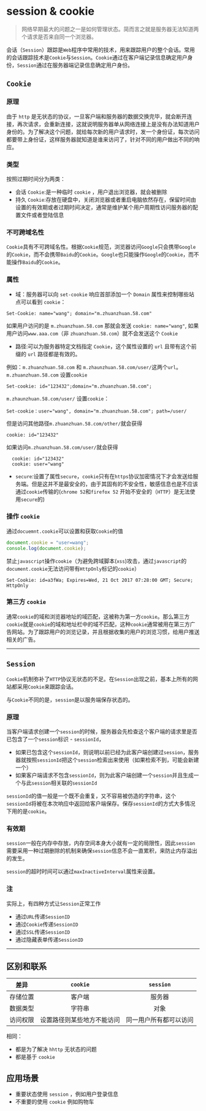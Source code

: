 # session & cookie

> 网络早期最大的问题之一是如何管理状态。简而言之就是服务器无法知道两个请求是否来自同一个浏览器。

会话（`Session`）跟踪是`Web`程序中常用的技术，用来跟踪用户的整个会话。常用的会话跟踪技术是`Cookie`与`Session`。`Cookie`通过在客户端记录信息确定用户身份，`Session`通过在服务器端记录信息确定用户身份。

## `Cookie`

### 原理

由于 `http` 是无状态的协议，一旦客户端和服务器的数据交换完毕，就会断开连接，再次请求，会重新连接，这就说明服务器单从网络连接上是没有办法知道用户身份的。为了解决这个问题，就给每次新的用户请求时，发一个身份证，每次访问都要带上身份证，这样服务器就知道是谁来访问了，针对不同的用户做出不同的响应。

### 类型

按照过期时间分为两类：

- 会话 `Cookie`:是一种临时 `cookie` ，用户退出浏览器，就会被删除
- 持久 `Cookie`:存放在硬盘中，关闭浏览器或者重启电脑依然存在，保留时间由设置的有效期或者过期时间决定，通常是维护某个用户周期性访问服务器的配置文件或者登陆信息

### 不可跨域名性

`Cookie`具有不可跨域名性。根据`Cookie`规范，浏览器访问`Google`只会携带`Google`的`Cookie`，而不会携带`Baidu`的`Cookie`。`Google`也只能操作`Google`的`Cookie`，而不能操作`Baidu`的`Cookie`。

### 属性

- 域：服务器可以向 `set-cookie` 响应首部添加一个 `Domain` 属性来控制哪些站点可以看到 `cookie`：

```auto
Set-Cookie: name="wang"; domain="m.zhuanzhuan.58.com"
```

如果用户访问的是 `m.zhuanzhuan.58.com` 那就会发送 `cookie: name="wang"`, 如果用户访问`www.aaa.com`（非 `zhuanzhuan.58.com`）就不会发送这个 `Cookie`

- 路径:可以为服务器特定文档指定 `Cookie`，这个属性设置的 `url` 且带有这个前缀的 `url` 路径都是有效的。

例如：`m.zhuanzhuan.58.com` 和 `m.zhaunzhuan.58.com/user/`这两个`url`。 `m.zhuanzhuan.58.com` 设置`cookie`

```auto
Set-cookie: id="123432";domain="m.zhuanzhuan.58.com";
```

`m.zhaunzhuan.58.com/user/` 设置`cookie`：

```auto
Set-cookie：user="wang", domain="m.zhuanzhuan.58.com"; path=/user/
```

但是访问其他路径`m.zhuanzhuan.58.com/other/`就会获得

```auto
cookie: id="123432"
```

如果访问`m.zhuanzhuan.58.com/user/`就会获得

```auto
  cookie: id="123432"
  cookie: user="wang"
```

- `secure`:设置了属性`secure`，`cookie`只有在`https`协议加密情况下才会发送给服务端。但是这并不是最安全的，由于其固有的不安全性，敏感信息也是不应该通过`cookie`传输的(`chrome 52`和`firefox 52` 开始不安全的（`HTTP`）是无法使用`secure`的)

### 操作 `cookie`

通过`docuemnt.cookie`可以设置和获取`Cookie`的值

```JavaScript
document.cookie = "user=wang";
console.log(document.cookie);
```

禁止`javascript`操作`cookie`（为避免跨域脚本(`xss`)攻击，通过`javascript`的`document.cookie`无法访问带有`HttpOnly`标记的`cookie`）

```auto
Set-Cookie: id=a3fWa; Expires=Wed, 21 Oct 2017 07:28:00 GMT; Secure; HttpOnly
```

### 第三方 `cookie`

通常`cookie`的域和浏览器地址的域匹配，这被称为第一方`cookie`。那么第三方`cookie`就是`cookie`的域和地址栏中的域不匹配，这种`cookie`通常被用在第三方广告网站。为了跟踪用户的浏览记录，并且根据收集的用户的浏览习惯，给用户推送相关的广告。

---

## `Session`

`Cookie`机制弥补了`HTTP`协议无状态的不足。在`Session`出现之前，基本上所有的网站都采用`Cookie`来跟踪会话。

与`Cookie`不同的是，`session`是以服务端保存状态的。

### 原理

当客户端请求创建一个`session`的时候，服务器会先检查这个客户端的请求里是否已包含了一个`session`标识 - `sessionId`，

- 如果已包含这个`sessionId`，则说明以前已经为此客户端创建过`session`，服务器就按照`sessionId`把这个`session`检索出来使用（如果检索不到，可能会新建一个）
- 如果客户端请求不包含`sessionId`，则为此客户端创建一个`session`并且生成一个与此`session`相关联的`sessionId`

`sessionId`的值一般是一个既不会重复，又不容易被仿造的字符串，这个`sessionId`将被在本次响应中返回给客户端保存。保存`sessionId`的方式大多情况下用的是`cookie`。

### 有效期

`session`一般在内存中存放，内存空间本身大小就有一定的局限性，因此`session`需要采用一种过期删除的机制来确保`session`信息不会一直累积，来防止内存溢出的发生。

`session`的超时时间可以通过`maxInactiveInterval`属性来设置。

### 注

实际上，有四种方式让`Session`正常工作

- 通过`URL`传递`SessionID`
- 通过`Cookie`传递`SessionID`
- 通过`SSL`传递`SessionID`
- 通过隐藏表单传递`SessionID`

---

## 区别和联系

|   差异   |          `cookie`          |       `session`        |
| :------: | :------------------------: | :--------------------: |
| 存储位置 |           客户端           |         服务器         |
| 数据类型 |           字符串           |          对象          |
| 访问权限 | 设置路径则某些地方不能访问 | 同一用户所有都可以访问 |

相同：

- 都是为了解决 `hhttp` 无状态的问题
- 都是基于 `cookie`

## 应用场景

- 重要状态使用 `session` ，例如用户登录信息
- 不重要的使用 `cookie` 例如购物车
